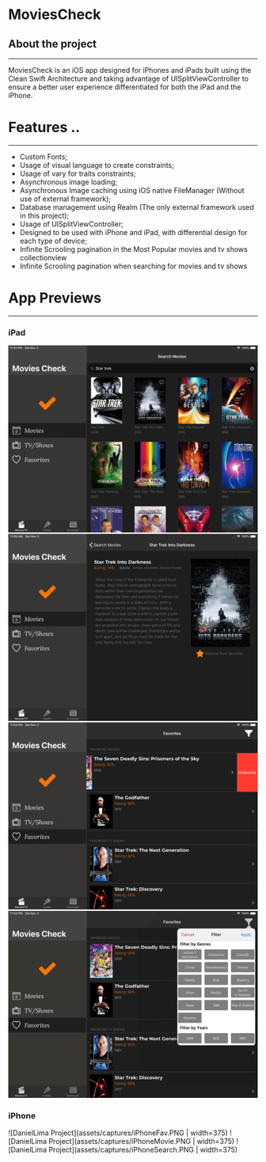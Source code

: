 # MoviesCheck

## About the project

---

MoviesCheck is an iOS app designed for iPhones and iPads built using the Clean Swift Architecture and taking advantage of UISplitViewController to ensure a better user experience differentiated for both the iPad and the iPhone.

# Features ..

---
- Custom Fonts;
- Usage of visual language to create constraints;
- Usage of vary for traits constraints;
- Asynchronous image loading;
- Asynchronous Image caching using iOS native FileManager (Without use of external framework);
- Database management using Realm (The only external framework used in this project);
- Usage of UISplitViewController;
- Designed to be used with iPhone and iPad, with differential design for each type of device;
- Infinite Scrooling pagination in the Most Popular movies and tv shows collectionview
- Infinite Scrooling pagination when searching for movies and tv shows

# App Previews

---

### iPad
![DanielLima Project](assets/captures/iPadSearch.png)
![DanielLima Project](assets/captures/iPadmovie.png)
![DanielLima Project](assets/captures/iPadFavorites.png)
![DanielLima Project](assets/captures/iPadFilter.png)

### iPhone
![DanielLima Project](assets/captures/iPhoneFav.PNG | width=375) ![DanielLima Project](assets/captures/iPhoneMovie.PNG | width=375) ![DanielLima Project](assets/captures/iPhoneSearch.PNG | width=375)